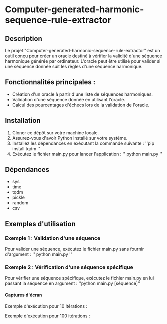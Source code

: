 # Computer-generated-harmonic-sequence-rule-extractor

## Description
Le projet "Computer-generated-harmonic-sequence-rule-extractor" est un outil conçu pour créer un oracle destiné à vérifier la validité d'une séquence harmonique générée par ordinateur. L'oracle peut être utilisé pour valider si une séquence donnée suit les règles d'une séquence harmonique.

## Fonctionnalités principales :
* Création d'un oracle à partir d'une liste de séquences harmoniques.
* Validation d'une séquence donnée en utilisant l'oracle.
* Calcul des pourcentages d'échecs lors de la validation de l'oracle.

## Installation
1. Cloner ce dépôt sur votre machine locale.
2. Assurez-vous d'avoir Python installé sur votre système.
3. Installez les dépendances en exécutant la commande suivante : ''pip install tqdm ''
4. Exécutez le fichier main.py pour lancer l'application : '' python main.py ''

## Dépendances 
* sys
* time
* tqdm
* pickle
* random
* csv

## Exemples d'utilisation
### Exemple 1 : Validation d'une séquence
Pour valider une séquence, exécutez le fichier main.py sans fournir d'argument :
'' python main.py ''

### Exemple 2 : Vérification d'une séquence spécifique
Pour vérifier une séquence spécifique, exécutez le fichier main.py en lui passant la séquence en argument :
''python main.py [séquence]''
#### Captures d'écran

Exemple d'exécution pour 10 itérations :

Exemple d'exécution pour 100 itérations : 
